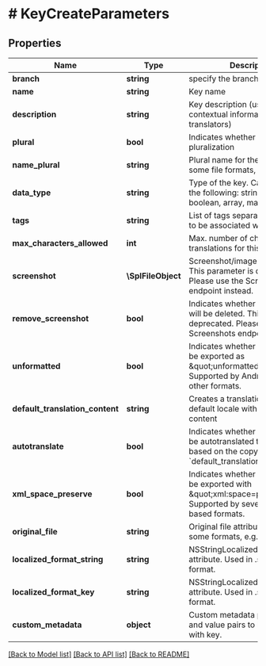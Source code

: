 # # KeyCreateParameters

## Properties

Name | Type | Description | Notes
------------ | ------------- | ------------- | -------------
**branch** | **string** | specify the branch to use | [optional] 
**name** | **string** | Key name | 
**description** | **string** | Key description (usually includes contextual information for translators) | [optional] 
**plural** | **bool** | Indicates whether key supports pluralization | [optional] 
**name_plural** | **string** | Plural name for the key (used in some file formats, e.g. Gettext) | [optional] 
**data_type** | **string** | Type of the key. Can be one of the following: string, number, boolean, array, markdown. | [optional] 
**tags** | **string** | List of tags separated by comma to be associated with the key. | [optional] 
**max_characters_allowed** | **int** | Max. number of characters translations for this key can have. | [optional] 
**screenshot** | **\SplFileObject** | Screenshot/image for the key. This parameter is deprecated. Please use the Screenshots endpoint instead. | [optional] 
**remove_screenshot** | **bool** | Indicates whether the screenshot will be deleted. This parameter is deprecated. Please use the Screenshots endpoint instead. | [optional] 
**unformatted** | **bool** | Indicates whether the key should be exported as \&quot;unformatted\&quot;. Supported by Android XML and other formats. | [optional] 
**default_translation_content** | **string** | Creates a translation in the default locale with the specified content | [optional] 
**autotranslate** | **bool** | Indicates whether the key should be autotranslated to other locales based on the copy provided in &#x60;default_translation_content&#x60;. | [optional] 
**xml_space_preserve** | **bool** | Indicates whether the key should be exported with \&quot;xml:space&#x3D;preserve\&quot;. Supported by several XML-based formats. | [optional] 
**original_file** | **string** | Original file attribute. Used in some formats, e.g. XLIFF. | [optional] 
**localized_format_string** | **string** | NSStringLocalizedFormatKey attribute. Used in .stringsdict format. | [optional] 
**localized_format_key** | **string** | NSStringLocalizedFormatKey attribute. Used in .stringsdict format. | [optional] 
**custom_metadata** | **object** | Custom metadata property name and value pairs to be associated with key. | [optional] 

[[Back to Model list]](../../README.md#documentation-for-models) [[Back to API list]](../../README.md#documentation-for-api-endpoints) [[Back to README]](../../README.md)


